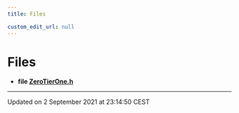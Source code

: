 ```yaml
---
title: Files

custom_edit_url: null
---
```


# Files




* **file [ZeroTierOne.h](/autogen/libztcore/files/_zero_tier_one_8h.md#file-zerotierone.h)** 



-------------------------------

Updated on  2 September 2021 at 23:14:50 CEST
